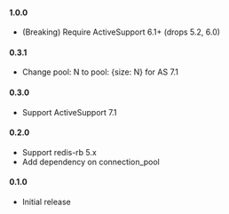 #### 1.0.0

- (Breaking) Require ActiveSupport 6.1+ (drops 5.2, 6.0)

#### 0.3.1

- Change pool: N to pool: {size: N} for AS 7.1

#### 0.3.0

- Support ActiveSupport 7.1

#### 0.2.0

- Support redis-rb 5.x
- Add dependency on connection_pool

#### 0.1.0

- Initial release

